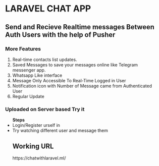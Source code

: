 <html><strong><h1>LARAVEL CHAT APP</h1></strong>
    
<h2> Send and Recieve Realtime messages Between Auth Users with the help of Pusher </h2>

<h3> More Features </h3>

1. Real-time contacts list updates.
2. Saved Messages to save your messages online like Telegram messenger app.
3. Whatsapp Like interface
4. Message Only Accessible To Real-Time Logged in User
5. Notification icon with Number of Message came from Authenticated User
6. Regular Update

<h3> Uploaded on  Server based Try it </h3>
<ul> <strong> Steps </strong>
    <li>Login/Register urself in</li>
    <li>Try watching different user and message them </li>
    
  
    
   <h2> Working URL </h2>
   https://chatwithlaravel.ml/

